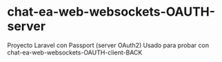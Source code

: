 # chat-ea-web-websockets-OAUTH-server
Proyecto Laravel con Passport (server OAuth2) Usado para probar con chat-ea-web-websockets-OAUTH-client-BACK
